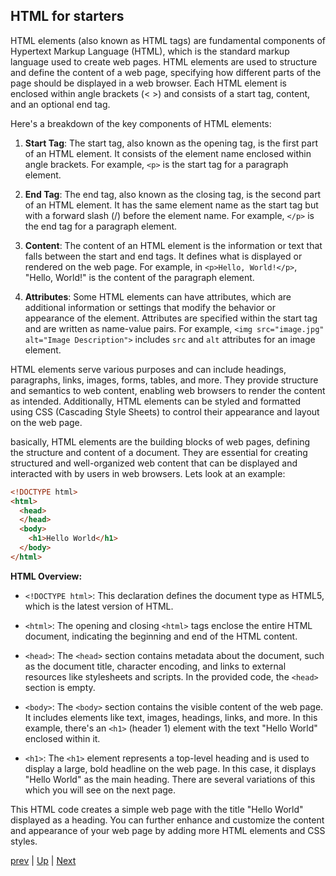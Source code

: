## HTML for starters

HTML elements (also known as HTML tags) are fundamental components of Hypertext Markup Language (HTML), which is the standard markup language used to create web pages. HTML elements are used to structure and define the content of a web page, specifying how different parts of the page should be displayed in a web browser. Each HTML element is enclosed within angle brackets (< >) and consists of a start tag, content, and an optional end tag.

Here's a breakdown of the key components of HTML elements:

1. **Start Tag**: The start tag, also known as the opening tag, is the first part of an HTML element. It consists of the element name enclosed within angle brackets. For example, `<p>` is the start tag for a paragraph element.

2. **End Tag**: The end tag, also known as the closing tag, is the second part of an HTML element. It has the same element name as the start tag but with a forward slash (/) before the element name. For example, `</p>` is the end tag for a paragraph element.

3. **Content**: The content of an HTML element is the information or text that falls between the start and end tags. It defines what is displayed or rendered on the web page. For example, in `<p>Hello, World!</p>`, "Hello, World!" is the content of the paragraph element.

4. **Attributes**: Some HTML elements can have attributes, which are additional information or settings that modify the behavior or appearance of the element. Attributes are specified within the start tag and are written as name-value pairs. For example, `<img src="image.jpg" alt="Image Description">` includes `src` and `alt` attributes for an image element.

HTML elements serve various purposes and can include headings, paragraphs, links, images, forms, tables, and more. They provide structure and semantics to web content, enabling web browsers to render the content as intended. Additionally, HTML elements can be styled and formatted using CSS (Cascading Style Sheets) to control their appearance and layout on the web page.

basically, HTML elements are the building blocks of web pages, defining the structure and content of a document. They are essential for creating structured and well-organized web content that can be displayed and interacted with by users in web browsers. Lets look at an example:


```html
<!DOCTYPE html>
<html>
  <head>
  </head>
  <body>
    <h1>Hello World</h1>
  </body>
</html>
```

**HTML Overview:**

- `<!DOCTYPE html>`: This declaration defines the document type as HTML5, which is the latest version of HTML.

- `<html>`: The opening and closing `<html>` tags enclose the entire HTML document, indicating the beginning and end of the HTML content.

- `<head>`: The `<head>` section contains metadata about the document, such as the document title, character encoding, and links to external resources like stylesheets and scripts. In the provided code, the `<head>` section is empty.

- `<body>`: The `<body>` section contains the visible content of the web page. It includes elements like text, images, headings, links, and more. In this example, there's an `<h1>` (header 1) element with the text "Hello World" enclosed within it.

- `<h1>`: The `<h1>` element represents a top-level heading and is used to display a large, bold headline on the web page. In this case, it displays "Hello World" as the main heading. There are several variations of this which you will see on the next page.

This HTML code creates a simple web page with the title "Hello World" displayed as a heading. You can further enhance and customize the content and appearance of your web page by adding more HTML elements and CSS styles.

[prev](README.md) | [Up](../README.md) | [Next](HTMLlab1.md)